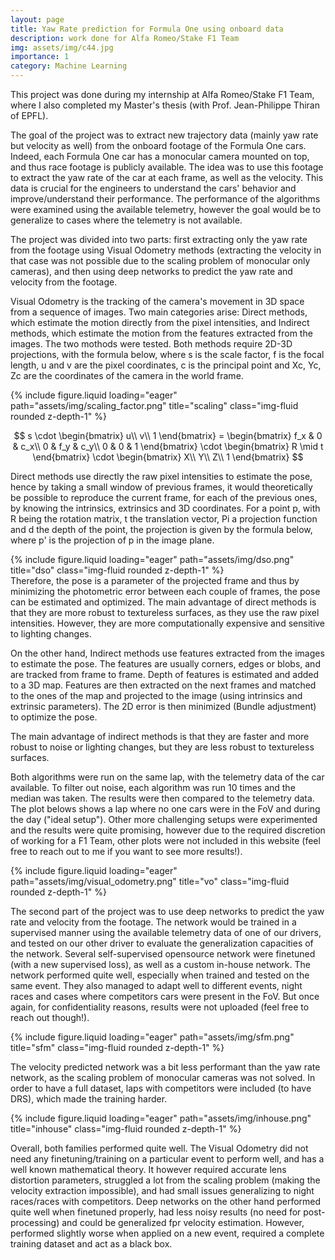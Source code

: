 ```yaml
---
layout: page
title: Yaw Rate prediction for Formula One using onboard data
description: work done for Alfa Romeo/Stake F1 Team
img: assets/img/c44.jpg
importance: 1
category: Machine Learning
---
```


This project was done during my internship at Alfa Romeo/Stake F1 Team, where I also completed my Master's thesis (with Prof. Jean-Philippe Thiran of EPFL). 

The goal of the project was to extract new trajectory data (mainly yaw rate but velocity as well) from the onboard footage of the Formula One cars. Indeed, each Formula One car has a monocular camera mounted on top, and thus race footage is publicly available. The idea was to use this footage to extract the yaw rate of the car at each frame, as well as the velocity. This data is crucial for the engineers to understand the cars' behavior and improve/understand their performance. The performance of the algorithms were examined using the available telemetry, however the goal would be to generalize to cases where the telemetry is not available.

The project was divided into two parts: first extracting only the yaw rate from the footage using Visual Odometry methods (extracting the velocity in that case was not possible due to the scaling problem of monocular only cameras), and then using deep networks to predict the yaw rate and velocity from the footage.

Visual Odometry is the tracking of the camera's movement in 3D space from a sequence of images. Two main categories arise: Direct methods, which estimate the motion directly from the pixel intensities, and Indirect methods, which estimate the motion from the features extracted from the images. The two mothods were tested. Both methods require 2D-3D projections, with the formula below, where s is the scale factor, f is the focal length, u and v are the pixel coordinates, c is the principal point and Xc, Yc, Zc are the coordinates of the camera in the world frame.
<div class="row">
    <div class="col-sm mt-2 mt-md-0">
        {% include figure.liquid loading="eager" path="assets/img/scaling_factor.png" title="scaling" class="img-fluid rounded z-depth-1" %}
    </div>
</div>

$$
s \cdot \begin{bmatrix}
u\\
v\\
1
\end{bmatrix} = \begin{bmatrix}
f_x & 0 & c_x\\
0 & f_y & c_y\\
0 & 0 & 1
\end{bmatrix} \cdot \begin{bmatrix}
R \mid t
\end{bmatrix} \cdot \begin{bmatrix}
X\\
Y\\
Z\\
1
\end{bmatrix}
$$

Direct methods use directly the raw pixel intensities to estimate the pose, hence by taking a small window of previous frames, it would theoretically be possible to reproduce the current frame, for each of the previous ones, by knowing the intrinsics, extrinsics and 3D coordinates. For a point p, with R being the rotation matrix, t the translation vector, Pi a projection function and d the depth of the point, the projection is given by the formula below, where p' is the projection of p in the image plane.
<div class="row">
    <div class="col-sm mt-2 mt-md-0">
        {% include figure.liquid loading="eager" path="assets/img/dso.png" title="dso" class="img-fluid rounded z-depth-1" %}
    </div>
</div>
Therefore, the pose is a parameter of the projected frame and thus by minimizing the photometric error between each couple of frames, the pose can be estimated and optimized. The main advantage of direct methods is that they are more robust to textureless surfaces, as they use the raw pixel intensities. However, they are more computationally expensive and sensitive to lighting changes.

On the other hand, Indirect methods use features extracted from the images to estimate the pose. The features are usually corners, edges or blobs, and are tracked from frame to frame. Depth of features is estimated and added to a 3D map. Features are then extracted on the next frames and matched to the ones of the map and projected to the image (using intrinsics and extrinsic parameters). The 2D error is then minimized (Bundle adjustment) to optimize the pose.

The main advantage of indirect methods is that they are faster and more robust to noise or lighting changes, but they are less robust to textureless surfaces.

Both algorithms were run on the same lap, with the telemetry data of the car available. To filter out noise, each algorithm was run 10 times and the median was taken. The results were then compared to the telemetry data. The plot belows shows a lap where no one cars were in the FoV and during the day ("ideal setup"). Other more challenging setups were experimented and the results were quite promising, however due to the required discretion of working for a F1 Team, other plots were not included in this website (feel free to reach out to me if you want to see more results!).
<div class="row">
    <div class="col-sm mt-2 mt-md-0">
        {% include figure.liquid loading="eager" path="assets/img/visual_odometry.png" title="vo" class="img-fluid rounded z-depth-1" %}
    </div>
</div>

The second part of the project was to use deep networks to predict the yaw rate and velocity from the footage. The network would be trained in a supervised manner using the available telemetry data of one of our drivers, and tested on our other driver to evaluate the generalization capacities of the network. Several self-supervised opensource network were finetuned (with a new supervised loss), as well as a custom in-house network. The network performed quite well, especially when trained and tested on the same event. They also managed to adapt well to different events, night races and cases where competitors cars were present in the FoV. But once again, for confidentiality reasons, results were not uploaded (feel free to reach out though!).


<div class="row">
    <div class="col-sm mt-2 mt-md-0">
        {% include figure.liquid loading="eager" path="assets/img/sfm.png" title="sfm" class="img-fluid rounded z-depth-1" %}
    </div>
</div>

The velocity predicted network was a bit less performant than the yaw rate network, as the scaling problem of monocular cameras was not solved. In order to have a full dataset, laps with competitors were included (to have DRS), which made the training harder.
<div class="row">
    <div class="col-sm mt-2 mt-md-0">
        {% include figure.liquid loading="eager" path="assets/img/inhouse.png" title="inhouse" class="img-fluid rounded z-depth-1" %}
    </div>
</div>

Overall, both families performed quite well. The Visual Odometry did not need any finetuning/training on a particular event to perform well, and has a well known mathematical theory. It however required accurate lens distortion parameters, struggled a lot from the scaling problem (making the velocity extraction impossible), and had small issues generalizing to night races/races with competitors.
Deep networks on the other hand performed quite well when finetuned properly, had less noisy results (no need for post-processing) and could be generalized fpr velocity estimation. However, performed slightly worse when applied on a new event, required a complete training dataset and act as a black box.



